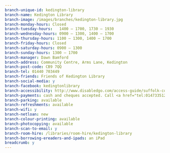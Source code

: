 ```yaml
---
branch-unique-id: kedington-library
branch-name: Kedington Library
branch-image: /images/branches/kedington-library.jpg
branch-monday-hours: Closed
branch-tuesday-hours:	1400 – 1700, 1730 – 1930
branch-wednesday-hours: 0900 – 1300, 1400 – 1700
branch-thursday-hours: 1100 – 1300, 1400 – 1700
branch-friday-hours: Closed
branch-saturday-hours: 0900 – 1300
branch-sunday-hours: 1300 – 1700
branch-manager: Dawn Bamford
branch-address: Community Centre, Arms Lane, Kedington
branch-post-code: CB9 7QQ
branch-tel: 01440 703449
branch-friends: Friends of Kedington Library
branch-social-media: y
branch-facebook: kedingtonlibrary
branch-accessibility: http://www.disabledgo.com/access-guide/suffolk-county-council/kedington-library
branch-payments: cash and cheques accepted. Call <a href="tel:01473351240">01473 351240</a> for card payments.
branch-parking: available
branch-refreshments: available
branch-wifi: y
branch-netloan: new
branch-colour-printing: available
branch-photocopying: available
branch-scan-to-email: y
branch-room-hire: /libraries/room-hire/kedington-library
branch-borrowing-ereaders-and-ipads: an iPad
breadcrumb: y
---
```

